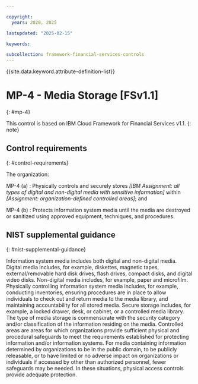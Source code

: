 ```yaml
---

copyright:
  years: 2020, 2025

lastupdated: "2025-02-15"

keywords:

subcollection: framework-financial-services-controls
---
```


{{site.data.keyword.attribute-definition-list}}

               
# MP-4 - Media Storage [FSv1.1]
{: #mp-4}

This control is based on IBM Cloud Framework for Financial Services v1.1.
{: note}


## Control requirements
{: #control-requirements}

The organization:

MP-4 (a)
    : Physically controls and securely stores _[IBM Assignment: all types of digital and non-digital media with sensitive information]_ within _[Assignment: organization-defined controlled areas]_; and

MP-4 (b)
    : Protects information system media until the media are destroyed or sanitized using approved equipment, techniques, and procedures.

## NIST supplemental guidance
{: #nist-supplemental-guidance}

Information system media includes both digital and non-digital media. Digital media includes, for example, diskettes, magnetic tapes, external/removable hard disk drives, flash drives, compact disks, and digital video disks. Non-digital media includes, for example, paper and microfilm. Physically controlling information system media includes, for example, conducting inventories, ensuring procedures are in place to allow individuals to check out and return media to the media library, and maintaining accountability for all stored media. Secure storage includes, for example, a locked drawer, desk, or cabinet, or a controlled media library. The type of media storage is commensurate with the security category and/or classification of the information residing on the media. Controlled areas are areas for which organizations provide sufficient physical and procedural safeguards to meet the requirements established for protecting information and/or information systems. For media containing information determined by organizations to be in the public domain, to be publicly releasable, or to have limited or no adverse impact on organizations or individuals if accessed by other than authorized personnel, fewer safeguards may be needed. In these situations, physical access controls provide adequate protection.





